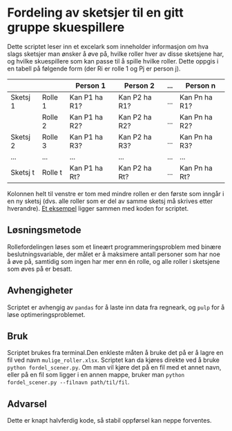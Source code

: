 # Fordeling av sketsjer til en gitt gruppe skuespillere
Dette scriptet leser inn et excelark som inneholder informasjon om hva slags sketsjer man ønsker å øve på, hvilke roller hver av disse sketsjene har, og hvilke skuespillere som kan passe til å spille hvilke roller. Dette oppgis i en tabell på følgende form (der Ri er rolle 1 og Pj er person j).

|           |           |  Person 1     | Person 2      | ... | Person n      |
| --------- | --------- | ------------- | ------------- | --- | --------      |
| Sketsj 1  | Rolle 1   | Kan P1 ha R1? | Kan P2 ha R1? | ... | Kan Pn ha R1? |
|           | Rolle 2   | Kan P1 ha R2? | Kan P2 ha R2? | ... | Kan Pn ha R2? |
| Sketsj 2  | Rolle 3   | Kan P1 ha R3? | Kan P2 ha R3? | ... | Kan Pn ha R3? |
|    ...    |    ...    |      ...      |      ...      | ... |       ...     |
| Sketsj t  | Rolle t   | Kan P1 ha Rt? | Kan P2 ha Rt? | ... | Kan Pn ha Rt? |

Kolonnen helt til venstre er tom med mindre rollen er den første som inngår i en ny sketsj (dvs. alle roller som er del av samme sketsj må skrives etter hverandre). [Et eksempel](mulige_roller.xlsx) ligger sammen med koden for scriptet.

## Løsningsmetode
Rollefordelingen løses som et lineært programmeringsproblem med binære beslutningsvariable, der målet er å maksimere antall personer som har noe å øve på, samtidig som ingen har mer enn én rolle, og alle roller i sketsjene som øves på er besatt.

## Avhengigheter
Scriptet er avhengig av `pandas` for å laste inn data fra regneark, og `pulp` for å løse optimeringsproblemet.

## Bruk
Scriptet brukes fra terminal.Den enkleste måten å bruke det på er å lagre en fil ved navn `mulige_roller.xlsx`. Scriptet kan da kjøres direkte ved å bruke `python fordel_scener.py`. Om man vil kjøre det på en fil med et annet navn, eller på en fil som ligger i en annen mappe, bruker man `python fordel_scener.py --filnavn path/til/fil`.

## Advarsel
Dette er knapt halvferdig kode, så stabil oppførsel kan neppe forventes.